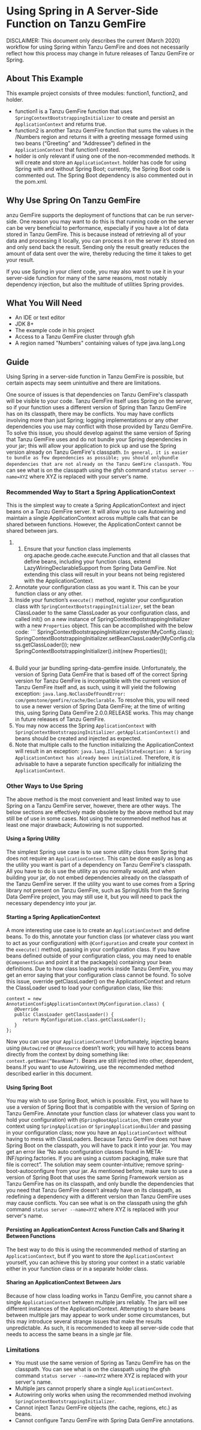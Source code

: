 # Using Spring in A Server-Side Function on Tanzu GemFire

DISCLAIMER: This document only describes the current (March 2020) workflow for using Spring within Tanzu GemFire and does not necessarily
reflect how this process may change in future releases of Tanzu GemFire or Spring.

## About This Example

This example project consists of three modules: function1, function2, and holder.

* function1 is a Tanzu GemFire function that uses `SpringContextBootstrappingInitializer` to create and persist an
`ApplicationContext` and returns true. 
* function2 is another Tanzu GemFire function that sums the values in the /Numbers region and returns it with a greeting message
formed using two beans (“Greeting” and “Addressee”) defined in the `ApplicationContext` that function1 created.
* holder is only relevant if using one of the non-recommended methods. It will create and store an `ApplicatioContext`.
holder has code for using Spring with and without Spring Boot; currently, the Spring Boot code is commented out. The
Spring Boot dependency is also commented out in the pom.xml.

## Why Use Spring On Tanzu GemFire

anzu GemFire supports the deployment of functions that can be run server-side. One reason you may want to do this is
that running code on the server can be very beneficial to performance, especially if you have a lot of data stored in
Tanzu GemFire. This is because instead of retrieving all of your data and processing it locally, you can process it on
the server it’s stored on and only send back the result. Sending only the result greatly reduces the amount of data sent
over the wire, thereby reducing the time it takes to get your result. 

If you use Spring in your client code, you may also want to use it in your server-side function for many of the same
reasons, most notably dependency injection, but also the multitude of utilities Spring provides. 

## What You Will Need

* An IDE or text editor
* JDK 8+
* The example code in his project
* Access to a Tanzu GemFire cluster through gfsh
* A region named "Numbers" containing values of type java.lang.Long

## Guide

Using Spring in a server-side function in Tanzu GemFire is possible, but certain aspects may seem unintuitive and there are limitations. 

One source of issues is that dependencies on Tanzu GemFire's classpath will be visible to your code. Tanzu GemFire itself uses Spring on the
server, so if your function uses a different version of Spring than Tanzu GemFire has on its classpath, there may be conflicts.
You may have conflicts involving more than just Spring; logging implementations or any other dependencies you use may
conflict with those provided by Tanzu GemFire. To solve this issue, you should develop against the same version of Spring that Tanzu GemFire
uses and do not bundle your Spring dependencies in your jar; this will allow your application to pick up and use the
Spring version already on Tanzu GemFire's classpath. `In general, it is easier to bundle as few dependencies as possible; you
should onlybundle dependencies that are not already on the Tanzu GemFire classpath.` You can see what is on the classpath using
the gfsh command `status server --name=XYZ` where XYZ is replaced with your server's name.

### Recommended Way to Start a Spring ApplicationContext

This is the simplest way to create a Spring ApplicationContext and inject beans on a Tanzu GemFire server. It will allow you to
use Autowiring and maintain a single ApplicationContext across multiple calls that can be shared between functions.
However, the ApplicationContext cannot be shared between jars.
1.	1.	Ensure that your function class implements org.apache.geode.cache.execute.Function and that all classes that
define beans, including your function class, extend LazyWiringDeclarableSupport from Spring Data GemFire. Not extending
this class will result in your beans not being registered with the ApplicationContext. 
2.	Annotate your configuration class as you want it. This can be your function class or any other.
3.	Inside your function’s `execute()` method, register your configuration class with
`SpringContextBootstrappingInitializer`, set the bean ClassLoader to the same ClassLoader as your configuration class,
and called init() on a new instance of SpringContextBootstrappingInitializer with a new `Properties` object. This can be
accomplished with the below code:
        ```
        SpringContextBootstrappingInitializer.register(MyConfig.class);
        SpringContextBootstrappingInitializer.setBeanClassLoader(MyConfig.class.getClassLoader());
        new SpringContextBootstrappingInitializer().init(new Properties()); 
      ```
4.	Build your jar bundling spring-data-gemfire inside. Unfortunately, the version of Spring Data GemFire that is based
off of the correct Spring version for Tanzu GemFire is incompatible with the current version of Tanzu GemFire itself and, as such, using it
will yield the following exception: `java.lang.NoClassDefFoundError: com/gemstone/gemfire/cache/Declarable`. To resolve
this, you will need to use a newer version of Spring Data GemFire; at the time of writing this, using Spring Data
GemFire 2.0.0.RELEASE works. This may change in future releases of Tanzu GemFire.
5.	You may now access the Spring `ApplicationContext` with `SpringContextBootstrappingInitializer.getApplicationContext()`
and beans should be created and injected as expected.
6.	Note that multiple calls to the function initializing the ApplicationContext will result in an exception:
`java.lang.IllegalStateException: A Spring ApplicationContext has already been initialized`. Therefore, it is advisable
to have a separate function specifically for initializing the `ApplicationContext`.

### Other Ways to Use Spring

The above method is the most convenient and least limited way to use Spring on a Tanzu GemFire server, however, there are other
ways. The below sections are effectively made obsolete by the above method but may still be of use in some cases. Not
using the recommended method has at least one major drawback; Autowiring is not supported. 

#### Using a Spring Utility

The simplest Spring use case is to use some utility class from Spring that does not require an `ApplicationContext`.
This can be done easily as long as the utility you want is part of a dependency on Tanzu GemFire's classpath. All you have to do is
use the utility as you normally would, and when building your jar, do not embed dependencies already on the classpath of
the Tanzu GemFire server. If the utility you want to use comes from a Spring library not present on Tanzu GemFire, such as SpringUtils from
the Spring Data GemFire project, you may still use it, but you will need to pack the necessary dependency into your jar.

#### Starting a Spring ApplicationContext

A more interesting use case is to create an `ApplicationContext` and define beans. To do this, annotate your function
class (or whatever class you want to act as your configuration) with `@Configuration` and create your context in the
`execute()` method, passing in your configuration class. If you have beans defined outside of your configuration class,
you may need to enable `@ComponentScan` and point it at the package(s) containing your bean definitions. Due to how
class loading works inside Tanzu GemFire, you may get an error saying that your configuration class cannot be found. To solve
this issue, override getClassLoader() on the ApplicationContext and return the ClassLoader used to load your
configuration class, like this:
```
context = new AnnotationConfigApplicationContext(MyConfiguration.class) {
   @Override
   public ClassLoader getClassLoader() {
      return MyConfiguration.class.getClassLoader();
   }
};
```
Now you can use your `ApplicationContext`! Unfortunately, injecting beans using `@Autowired` or `@Resource` doesn’t
work; you will have to access beans directly from the context by doing something like: `context.getBean(“BeanName”)`.
Beans are still injected into other, dependent, beans.If you want to use Autowiring, use the recommended method
described earlier in this document.

#### Using Spring Boot

You may wish to use Spring Boot, which is possible. First, you will have to use a version of Spring Boot that is
compatible with the version of Spring on Tanzu GemFire. Annotate your function class (or whatever class you want to hold your
configuration) with `@SpringBootApplication`, then create your context using `SpringApplication` or
`SpringApplicationBuilder` and passing in your configuration class; now you have an `ApplicationContext` without
having to mess with ClassLoaders. Because Tanzu GemFire does not have Spring Boot on the classpath, you will have to pack it into
your jar. You may get an error like “No auto configuration classes found in META-INF/spring.factories. If you are using
a custom packaging, make sure that file is correct”. The solution may seem counter-intuitive; remove
spring-boot-autoconfigure from your jar. As mentioned before, make sure to use a version of Spring Boot that uses the
same Spring Framework version as Tanzu GemFire has on its classpath, and only bundle the dependencies that you need that Tanzu GemFire
doesn’t already have on its classpath, as redefining a dependency with a different version than Tanzu GemFire uses may cause
conflicts. You can see what is on the classpath using the gfsh command `status server --name=XYZ` where XYZ is replaced
with your server's name.

#### Persisting an ApplicationContext Across Function Calls and Sharing it Between Functions

The best way to do this is using the recommended method of starting an `ApplicationContext`, but if you want to store
the `ApplicationContext` yourself, you can achieve this by storing your context in a static variable either in your
function class or in a separate holder class.

#### Sharing an ApplicationContext Between Jars

Because of how class loading works in Tanzu GemFire, you cannot share a single `ApplicationContext` between multiple jars reliably.
The jars will see different instances of the ApplicationContext. Attempting to share beans between multiple jars may
appear to work under some circumstances, but this may introduce several strange issues that make the results unpredictable.
As such, it is recommended to keep all server-side code that needs to access the same beans in a single jar file.

### Limitations

* You must use the same version of Spring as Tanzu GemFire has on the classpath. You can see what is on the classpath using the
gfsh command `status server --name=XYZ` where XYZ is replaced with your server's name.
* Multiple jars cannot properly share a single `ApplicationContext`.
* Autowiring only works when using the recommended method involving `SpringContextBootstrappingInitializer`.
* Cannot inject Tanzu GemFire objects (the cache, regions, etc.) as beans.
* Cannot configure Tanzu GemFire with Spring Data GemFire annotations.
 
